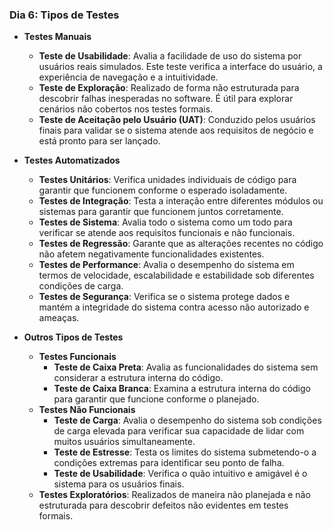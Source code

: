 ### Dia 6: Tipos de Testes

- **Testes Manuais**
  - **Teste de Usabilidade**: Avalia a facilidade de uso do sistema por usuários reais simulados. Este teste verifica a interface do usuário, a experiência de navegação e a intuitividade.
  - **Teste de Exploração**: Realizado de forma não estruturada para descobrir falhas inesperadas no software. É útil para explorar cenários não cobertos nos testes formais.
  - **Teste de Aceitação pelo Usuário (UAT)**: Conduzido pelos usuários finais para validar se o sistema atende aos requisitos de negócio e está pronto para ser lançado.

- **Testes Automatizados**
  - **Testes Unitários**: Verifica unidades individuais de código para garantir que funcionem conforme o esperado isoladamente.
  - **Testes de Integração**: Testa a interação entre diferentes módulos ou sistemas para garantir que funcionem juntos corretamente.
  - **Testes de Sistema**: Avalia todo o sistema como um todo para verificar se atende aos requisitos funcionais e não funcionais.
  - **Testes de Regressão**: Garante que as alterações recentes no código não afetem negativamente funcionalidades existentes.
  - **Testes de Performance**: Avalia o desempenho do sistema em termos de velocidade, escalabilidade e estabilidade sob diferentes condições de carga.
  - **Testes de Segurança**: Verifica se o sistema protege dados e mantém a integridade do sistema contra acesso não autorizado e ameaças.

- **Outros Tipos de Testes**
  - **Testes Funcionais**
    - **Teste de Caixa Preta**: Avalia as funcionalidades do sistema sem considerar a estrutura interna do código.
    - **Teste de Caixa Branca**: Examina a estrutura interna do código para garantir que funcione conforme o planejado.
  - **Testes Não Funcionais**
    - **Teste de Carga**: Avalia o desempenho do sistema sob condições de carga elevada para verificar sua capacidade de lidar com muitos usuários simultaneamente.
    - **Teste de Estresse**: Testa os limites do sistema submetendo-o a condições extremas para identificar seu ponto de falha.
    - **Teste de Usabilidade**: Verifica o quão intuitivo e amigável é o sistema para os usuários finais.
  - **Testes Exploratórios**: Realizados de maneira não planejada e não estruturada para descobrir defeitos não evidentes em testes formais.
